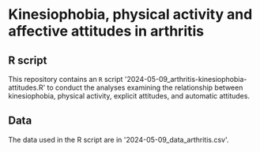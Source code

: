 # Kinesiophobia, physical activity and affective attitudes in arthritis

## R script
This repository contains an `R` script '2024-05-09_arthritis-kinesiophobia-attitudes.R' to conduct the analyses examining the relationship between kinesiophobia, physical activity, explicit attitudes, and automatic attitudes.

## Data
The data used in the R script are in '2024-05-09_data_arthritis.csv'.
